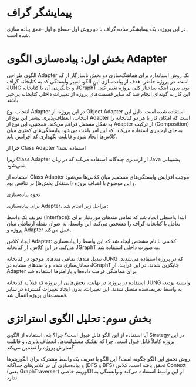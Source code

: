# پیمایشگر گراف
در این پروژه، یک پیمایشگر ساده گراف با دو روش اول-سطح و اول-عمق پیاده سازی شده است.

# بخش اول: پیاده‌سازی الگوی Adapter
الگوی طراحی Adapter یک روش استاندارد برای هماهنگ‌سازی دو بخش ناسازگار از کد است. در پروژه حاضر، هدف از پیاده‌سازی این الگو، تغییر وابستگی کد به کتابخانه گراف JUNG و جایگزینی آن با کتابخانه JGraphT بود، بدون اینکه ساختار کلی پروژه تغییر کند. این کار به گونه‌ای انجام شد که سایر قسمت‌های پروژه از تغییرات داخلی کتابخانه بی‌خبر باشند.

انتخاب نوع Adapter
در این پروژه، از Object Adapter استفاده شده است. دلیل این انتخاب، انعطاف‌پذیری بیشتر این نوع از Adapter است که امکان کار با هر دو کتابخانه را به شکل مستقل فراهم می‌کند. همچنین، این نوع از Adapter از ترکیب (Composition) به جای ارث‌بری استفاده می‌کند، که این امر باعث می‌شود وابستگی‌های کمتری میان کلاس‌ها ایجاد شود و قابلیت نگهداری کد افزایش یابد.

چرا از Class Adapter استفاده نشد؟

زیرا Class Adapter از ارث‌بری چندگانه استفاده می‌کند که در زبان Java پشتیبانی نمی‌شود.

استفاده از Class Adapter موجب افزایش وابستگی‌های مستقیم میان کلاس‌ها می‌شود و این موضوع با اهداف پروژه (استقلال بخش‌ها) در تناقض بود.

نحوه پیاده‌سازی

برای پیاده‌سازی Adapter، مراحل زیر انجام شد:

تعریف یک واسط (Interface): ابتدا واسطی ایجاد شد که تمامی متدهای موردنیاز برای تعامل با کتابخانه گراف را مشخص می‌کند. این واسط، به عنوان نقطه ارتباطی میان پروژه و Adapter عمل می‌کند.

ایجاد کلاس Adapter: کلاسی با نام مشخص ایجاد شد که این واسط را پیاده‌سازی می‌کند. در این کلاس، از کتابخانه JGraphT به صورت داخلی استفاده شد.

تبدیل متدها: تمامی متدهای موجود در کتابخانه JUNG که در پروژه استفاده می‌شدند، معادل‌سازی شده و با متدهای مشابه در JGraphT جایگزین شدند. در این فرآیند، از Adapter برای هماهنگی فرمت داده‌ها و پارامترها استفاده شد.

استفاده در پروژه: در نهایت، بخش‌هایی از پروژه که قبلاً به کتابخانه JUNG وابسته بودند، به واسط تعریف‌شده متصل شدند. این تغییرات، بدون ایجاد تغییرات گسترده در سایر قسمت‌های پروژه اعمال شد.


# بخش سوم: تحلیل الگوی استراتژی

آیا استفاده از این الگو قابل قبول است؟ چرا؟ بله، استفاده از الگوی Strategy در این پروژه کاملاً قابل قبول است، چرا که تفکیک مسئولیت‌ها، انعطاف‌پذیری، و قابلیت گسترش پروژه را تضمین می‌کند.

روش تحقق این الگو چگونه است؟ این الگو با تعریف یک واسط مشترک برای الگوریتم‌ها و پیاده‌سازی آن در کلاس‌های جداگانه (DFS و BFS) تحقق یافته است. کلاس Context (یعنی GraphTraverser) از این واسط استفاده می‌کند و وابستگی به الگوریتم خاصی ندارد.

